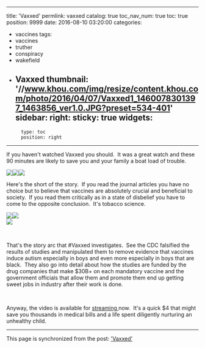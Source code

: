 
---
title: 'Vaxxed'
permlink: vaxxed
catalog: true
toc_nav_num: true
toc: true
position: 9999
date: 2016-08-10 03:20:00
categories:
- vaccines
tags:
- vaccines
- truther
- conspiracy
- wakefield
- Vaxxed
thumbnail: '//www.khou.com/img/resize/content.khou.com/photo/2016/04/07/Vaxxed1_1460078301397_1463856_ver1.0.JPG?preset=534-401'
sidebar:
    right:
        sticky: true
widgets:
    -
        type: toc
        position: right
---


<p>If you haven't watched Vaxxed you should.  It was a great watch and these 90 minutes are likely to save you and your family a boat load of trouble.</p>
<p><img src="//www.khou.com/img/resize/content.khou.com/photo/2016/04/07/Vaxxed1_1460078301397_1463856_ver1.0.JPG?preset=534-401" /><img src="//www.slate.com/content/dam/slate/blogs/bad_astronomy/2016/03/26/vaxxed_documentary.jpg.CROP.original-original.jpg" /><img src="https://lh3.googleusercontent.com/proxy/lLvaAyrtFE5G_XOp-H-RxELn-upGOwIZDXh9IpBI_64W4KAcRfBwbr9ELiXBb19d7mHkD9cYjIXBAZ3K9IrV7xBtYYb3zXtZULr_=w426-h239-p" /></p>
<p>Here's the short of the story.  If you read the journal articles you have no choice but to believe that vaccines are absolutely crucial and beneficial to society.  If you read them critically as in a state of disbelief you have to come to the opposite conclusion.  It's tobacco science.</p>
<p><img src="//newshedgehog.com/wp-content/uploads/2016/04/smoking-good-for-you.jpg" /><img src="//vapeaboutit.com/wp-content/uploads/2015/03/smoking-is-good-for-you.jpg" /><br />
<img src="https://i.kinja-img.com/gawker-media/image/upload/fnl6mw6r95bej57nidvi.jpg" /></p>
<p><br /></p>
<p>That's the story arc that #Vaxxed investigates.  See the CDC falsified the results of studies and manipulated them to remove evidence that vaccines induce autism especially in boys and even more especially in boys that are black.  They also go into detail about how the studies are funded by the drug companies that make $30B+ on each mandatory vaccine and the government officials that allow them and promote them end up getting sweet jobs in industry after their work is done.</p>
<p><br /></p>
<p>Anyway, the video is available for <a href="http://vaxxedthemovie.com/stream/" rel="noopener">streaming </a>now.  It's a quick $4 that might save you thousands in medical bills and a life spent diligently nurturing an unhealthy child.</p>

- - -

This page is synchronized from the post: ['Vaxxed'](https://steemit.com/@aggroed/vaxxed)
